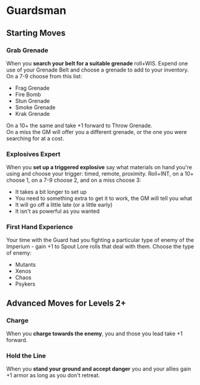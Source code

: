 # Guardsman

## Starting Moves

### Grab Grenade
When you **search your belt for a suitable grenade** roll+WIS. Expend one use of your Grenade Belt and choose a grenade to add to your inventory. On a 7-9 choose from this list:

  - Frag Grenade
  - Fire Bomb
  - Stun Grenade
  - Smoke Grenade
  - Krak Grenade

On a 10+ the same and take +1 forward to Throw Grenade.  
On a miss the GM will offer you a different grenade, or the one you were searching for at a cost.

### Explosives Expert
When you **set up a triggered explosive** say what materials on hand you're using and choose your trigger: timed, remote, proximity. Roll+INT, on a 10+ choose 1, on a 7-9 choose 2, and on a miss choose 3:

  - It takes a bit longer to set up
  - You need to something extra to get it to work, the GM will tell you what
  - It will go off a little late (or a little early)
  - It isn't as powerful as you wanted

### First Hand Experience
Your time with the Guard had you fighting a particular type of enemy of the Imperium - gain +1 to Spout Lore rolls that deal with them. Choose the type of enemy:

  - Mutants
  - Xenos
  - Chaos
  - Psykers

## Advanced Moves for Levels 2+

### Charge
When you **charge towards the enemy**, you and those you lead take +1 forward.

### Hold the Line
When you **stand your ground and accept danger** you and your allies gain +1 armor as long as you don't retreat.

